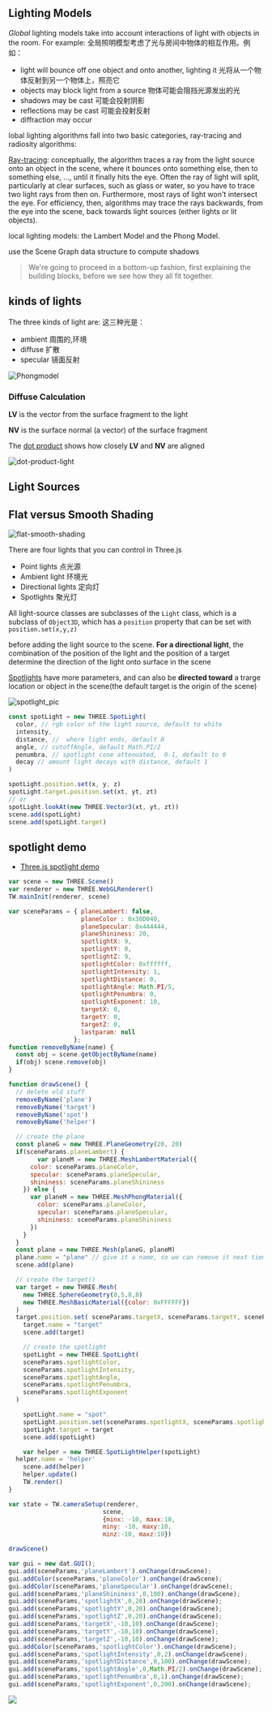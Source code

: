 ## Lighting Models 





*Global* lighting models take into account interactions of light with objects in the room. For example:
全局照明模型考虑了光与房间中物体的相互作用。例如：

- light will bounce off one object and onto another, lighting it
  光将从一个物体反射到另一个物体上，照亮它
- objects may block light from a source
  物体可能会阻挡光源发出的光
- shadows may be cast
  可能会投射阴影
- reflections may be cast
  可能会投射反射
- diffraction may occur

lobal lighting algorithms fall into two basic categories, ray-tracing and radiosity algorithms:

[Ray-tracing](http://en.wikipedia.org/wiki/Ray_tracing_(graphics)): conceptually, the algorithm traces a ray from the light source onto an object in the scene, where it bounces onto something else, then to something else, ..., until it finally hits the eye. Often the ray of light will split, particularly at clear surfaces, such as glass or water, so you have to trace two light rays from then on. Furthermore, most rays of light won't intersect the eye. For efficiency, then, algorithms may trace the rays backwards, from the eye into the scene, back towards light sources (either lights or lit objects).





 local lighting models: the Lambert Model and the Phong Model.



use the Scene Graph data structure to compute shadows

> We're going to proceed in a bottom-up fashion, first explaining the  building blocks, before we see how they all fit together.



## kinds of lights

The three kinds of light are:
这三种光是：

- ambient 周围的,环境
- diffuse  扩散
- specular  镜面反射

![Phongmodel](/Users/ayao/yet_another_insigificant/docs/WebGL/images/Phongmodel.png)



### Diffuse Calculation 

**LV** is the vector from the surface fragment to the light

**NV** is the surface normal (a vector) of the surface fragment

The [dot product](https://www.mathsisfun.com/algebra/vectors-dot-product.html) shows how closely **LV** and **NV** are aligned

![dot-product-light](/Users/ayao/yet_another_insigificant/docs/WebGL/images/dot-product.png)



##  Light Sources 







## Flat versus Smooth Shading

![flat-smooth-shading](/Users/ayao/yet_another_insigificant/docs/WebGL/images/flat-smooth-shading.jpg)





There are four lights that you can control in Three.js

- Point lights 点光源
- Ambient light  环境光
- Directional lights 定向灯
- Spotlights  聚光灯



All light-source classes are subclasses of the `Light` class, which is a subclass of `Object3D`, which has a `position` property that can be set with `position.set(x,y,z)`

before adding the light source to the scene. **For a directional light**, the combination of the position of the light and the position of a target determine the direction of the light onto surface in the scene

[Spotlights](https://threejs.org/docs/index.html#api/lights/SpotLight) have more parameters, and can also be **directed toward** a trarge location or object in the scene(the default target is the origin of the scene)

![spotlight_pic](images/spotPict.png)

```js
const spotLight = new THREE.SpotLight(
  color, // rgb color of the light source, default to white
  intensity,
  distance, //  where light ends, default 0
  angle, //	cutoffAngle, default Math.PI/2
  penumbra, // spotlight cone attenuated,  0-1, default to 0
  decay // amount light decays with distance, default 1
)

spotLight.position.set(x, y, z)
spotLight.target.position.set(xt, yt, zt)
// or
spotLight.lookAt(new THREE.Vector3(xt, yt, zt))
scene.add(spotLight)
scene.add(spotLight.target)
```

## spotlight demo

- [Three.js spotlight demo](https://threejs.org/examples/#webgl_lights_spotlight)

```js
var scene = new THREE.Scene()
var renderer = new THREE.WebGLRenderer()
TW.mainInit(renderer, scene)

var sceneParams = { planeLambert: false,
                    planeColor : 0x30D040,
                    planeSpecular: 0x444444,
                    planeShininess: 20,
                    spotlightX: 9,
                    spotlightY: 0,
                    spotlightZ: 9,
                    spotlightColor: 0xffffff,
                    spotlightIntensity: 1,
                    spotlightDistance: 0,
                    spotlightAngle: Math.PI/5,
                    spotlightPenumbra: 0,
                    spotlightExponent: 10,
                    targetX: 0,
                    targetY: 0,
                    targetZ: 0,
                    lastparam: null
                  };
function removeByName(name) {
  const obj = scene.getObjectByName(name)
  if(obj) scene.remove(obj)
}

function drawScene() {
  // delete old stuff
  removeByName('plane')
  removeByName('target')
  removeByName('spot')
  removeByName('helper')

  // create the plane
  const planeG = new THREE.PlaneGeometry(20, 20)
  if(sceneParams.planeLambert) {
		var planeM = new THREE.MeshLambertMaterial({
      color: sceneParams.planeColor,
      specular: sceneParams.planeSpecular,
      shininess: sceneParams.planeShininess
    }) else {
      var planeM = new THREE.MeshPhongMaterial({
        color: sceneParams.planeColor,
      	specular: sceneParams.planeSpecular,
      	shininess: sceneParams.planeShininess
      })
    }
  }
  const plane = new THREE.Mesh(planeG, planeM)
  plane.name = "plane" // give it a name, so we can remove it next tiem
  scene.add(plane)

  // create the target()
  var target = new THREE.Mesh(
  	new THREE.SphereGeometry(0,5,8,8)
    new THREE.MeshBasicMaterial({color: 0xFFFFFF})
  )
  target.position.set( sceneParams.targetX, sceneParams.targetY, sceneParams.targetZ)
	target.name = "target"
	scene.add(target)

	// create the spotlight
	spotLight = new THREE.SpotLight(
  	sceneParams.spotlightColor,
    sceneParams.spotlightIntensity,
    sceneParams.spotlightAngle,
    sceneParams.spotlightPenumbra,
    sceneParams.spotlightExponent
  )

	spotLight.name = "spot"
	spotLight.position.set(sceneParams.spotlightX, sceneParams.spotlightY, secneParams.spotlightZ)
	spotLight.target = target
	scene.add(spotLight)

	var helper = new THREE.SpotLightHelper(spotLight)
  helper.name = 'helper'
	scene.add(helper)
	helper.update()
	TW.render()
}

var state = TW.cameraSetup(renderer,
                          scene,
                          {minx: -10, maxx:10,
                          miny: -10, maxy:10,
                          minz:-10, maxz:10})

drawScene()

var gui = new dat.GUI();
gui.add(sceneParams,'planeLambert').onChange(drawScene);
gui.addColor(sceneParams,'planeColor').onChange(drawScene);
gui.addColor(sceneParams,'planeSpecular').onChange(drawScene);
gui.add(sceneParams,'planeShininess',0,100).onChange(drawScene);
gui.add(sceneParams,'spotlightX',0,20).onChange(drawScene);
gui.add(sceneParams,'spotlightY',0,20).onChange(drawScene);
gui.add(sceneParams,'spotlightZ',0,20).onChange(drawScene);
gui.add(sceneParams,'targetX',-10,10).onChange(drawScene);
gui.add(sceneParams,'targetY',-10,10).onChange(drawScene);
gui.add(sceneParams,'targetZ',-10,10).onChange(drawScene);
gui.addColor(sceneParams,'spotlightColor').onChange(drawScene);
gui.add(sceneParams,'spotlightIntensity',0,2).onChange(drawScene);
gui.add(sceneParams,'spotlightDistance',0,100).onChange(drawScene);
gui.add(sceneParams,'spotlightAngle',0,Math.PI/2).onChange(drawScene);
gui.add(sceneParams,'spotlightPenumbra',0,1).onChange(drawScene);
gui.add(sceneParams,'spotlightExponent',0,200).onChange(drawScene);
```

![](images/bulbGeom.png)

